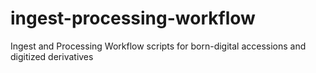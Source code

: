 # ingest-processing-workflow
Ingest and Processing Workflow scripts for born-digital accessions and digitized derivatives
